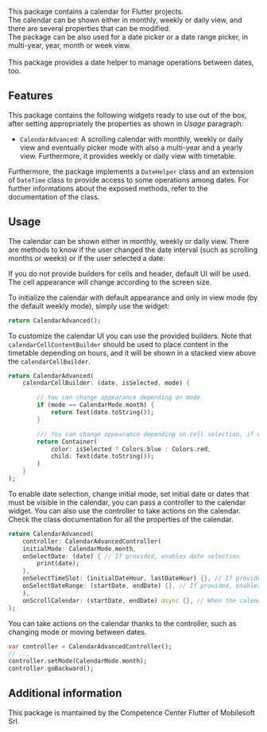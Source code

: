 This package contains a calendar for Flutter projects.
<br>
The calendar can be shown either in monthly, weekly or daily view, and there are several properties that can be modified.
<br>
The package can be also used for a date picker or a date range picker, in multi-year, year, month or week view.
<br>
<br>
This package provides a date helper to manage operations between dates, too.

## Features

This package contains the following widgets ready to use out of the box, after setting appropriately the properties as shown in _Usage_ paragraph:
* `CalendarAdvanced`: A scrolling calendar with monthly, weekly or daily view and eventually picker mode with also a multi-year and a yearly view. Furthermore, it provides weekly or daily view with timetable.

Furthermore, the package implements a `DateHelper` class and an extension of `DateTime` class to provide access to some operations among dates. For further informations about the exposed methods, refer to the documentation of the class.

## Usage
The calendar can be shown either in monthly, weekly or daily view. There are methods to know if the user changed the date interval (such as scrolling months or weeks) or if the user selected a date. 

If you do not provide builders for cells and header, default UI will be used. The cell appearance will change according to the screen size.

To initialize the calendar with default appearance and only in view mode (by the default weekly mode), simply use the widget:

``` dart
return CalendarAdvanced();
```

To customize the calendar UI you can use the provided builders. Note that `calendarCellContentBuilder` should be used to place content in the timetable depending on hours, and it will be shown in a stacked view above the `calendarCellBuilder`.

``` dart
return CalendarAdvanced(
    calendarCellBuilder: (date, isSelected, mode) {

        // You can change appearance depending on mode
        if (mode == CalendarMode.month) {
            return Text(date.toString());
        }

        /// You can change appearance depending on cell selection, if enabled
        return Container(
            color: isSelected ? Colors.blue : Colors.red,
            child: Text(date.toString());
        )
    }
);
```

To enable date selection, change initial mode, set initial date or dates that must be visible in the calendar, you can pass a controller to the calendar widget. You can also use the controller to take actions on the calendar. Check the class documentation for all the properties of the calendar.

``` dart
return CalendarAdvanced(
    controller: CalendarAdvancedController(
    initialMode: CalendarMode.month,
    onSelectDate: (date) { // If provided, enables date selection
        print(date);
    },
    onSelectTimeSlot: (initialDateHour, lastDateHour) {}, // If provided, enables timeslot selecion in timetables
    onSelectDateRange: (startDate, endDate) {}, // If provided, enables date range selection (and overrides `onSelectDate` logic)
    ),
    onScrollCalendar: (startDate, endDate) async {}, // When the calendar is scolled, this callback is await before showing the new dates. This can be useful to load data from API and showing it in the calendar when needed
);
```

You can take actions on the calendar thanks to the controller, such as changing mode or moving between dates.

``` dart
var controller = CalendarAdvancedController();
// ...
controller.setMode(CalendarMode.month);
controller.goBackward();
```

## Additional information

This package is mantained by the Competence Center Flutter of Mobilesoft Srl.
